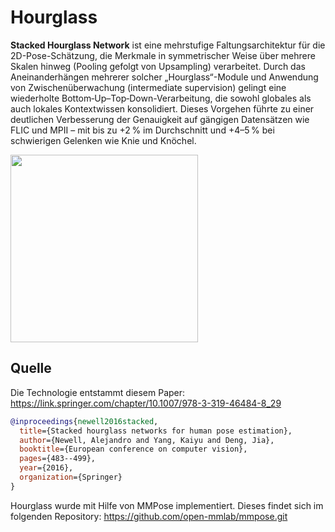 # Hourglass
**Stacked Hourglass Network** ist eine mehrstufige Faltungsarchitektur für die 2D-Pose-Schätzung, die Merkmale in symmetrischer Weise über mehrere Skalen hinweg (Pooling gefolgt von Upsampling) verarbeitet. Durch das Aneinanderhängen mehrerer solcher „Hourglass“-Module und Anwendung von Zwischenüberwachung (intermediate supervision) gelingt eine wiederholte Bottom‑Up–Top‑Down-Verarbeitung, die sowohl globales als auch lokales Kontextwissen konsolidiert. Dieses Vorgehen führte zu einer deutlichen Verbesserung der Genauigkeit auf gängigen Datensätzen wie FLIC und MPII – mit bis zu +2 % im Durchschnitt und +4–5 % bei schwierigen Gelenken wie Knie und Knöchel.

<img src="./demo.gif" height="300px" />

## Quelle
Die Technologie entstammt diesem Paper:
https://link.springer.com/chapter/10.1007/978-3-319-46484-8_29
```bibtex
@inproceedings{newell2016stacked,
  title={Stacked hourglass networks for human pose estimation},
  author={Newell, Alejandro and Yang, Kaiyu and Deng, Jia},
  booktitle={European conference on computer vision},
  pages={483--499},
  year={2016},
  organization={Springer}
}
```

Hourglass wurde mit Hilfe von MMPose implementiert. Dieses findet sich im folgenden Repository:
https://github.com/open-mmlab/mmpose.git